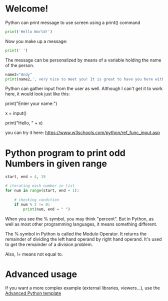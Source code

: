 # Welcome!

Python can print message to use screen using a print() command

```python runnable
print('Hello World!')
```

Now you make up a message:

```python runnable
print(' ')
```

The message can be personalized by means of a variable holding the name of the person.

```python runnable
name2="Andy"
print(name2,', very nice to meet you! It is great to have you here with us')
```

Python can gather input from the user as well. Although I can't get it to work here, it would look just like this:

print("Enter your name:")

x = input()

print("Hello, " + x)

you can try it here: https://www.w3schools.com/python/ref_func_input.asp

# Python program to print odd Numbers in given range
```python runnable
start, end = 4, 19

# iterating each number in list
for num in range(start, end + 1):
	
	# checking condition
	if num % 2 != 0:
		print(num, end = " ")
```

When you see the % symbol, you may think "percent". But in Python, as well as most other programming languages, it means something different.

The % symbol in Python is called the Modulo Operator. It returns the remainder of dividing the left hand operand by right hand operand. It's used to get the remainder of a division problem.

Also, != means not equal to.

# Advanced usage

If you want a more complex example (external libraries, viewers...), use the [Advanced Python template](https://tech.io/select-repo/429)
